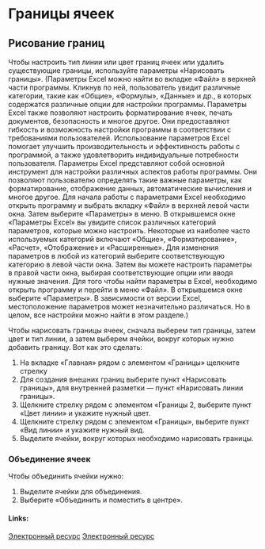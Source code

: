 # Границы ячеек

## Рисование границ

Чтобы настроить тип линии или цвет границ ячеек или удалить существующие
границы, используйте параметры «Нарисовать границы». (Параметры Excel 
можно найти во вкладке «Файл» в верхней части программы.
Кликнув по ней, пользователь увидит различные категории, такие как «Общие»,
«Формулы», «Данные» и др., в которых содержатся различные опции
для настройки программы.
Параметры Excel также позволяют настроить форматирование ячеек, печать
документов, безопасность и многое другое.
Они предоставляют гибкость и возможность настройки программы
в соответствии с требованиями пользователей.
Использование параметров Excel помогает улучшить производительность
и эффективность работы с программой, а также удовлетворить индивидуальные
потребности пользователя.
Параметры Excel представляют собой основной инструмент для настройки
различных аспектов работы программы.
Они позволяют пользователю определять такие важные параметры,
как форматирование, отображение данных, автоматические вычисления
и многое другое.
Для начала работы с параметрами Excel необходимо открыть программу
и выбрать вкладку «Файл» в верхней левой части окна.
Затем выберите «Параметры» в меню.
В открывшемся окне «Параметры Excel» вы увидите список различных
категорий параметров, которые можно настроить.
Некоторые из наиболее часто используемых категорий включают «Общие»,
«Форматирование», «Расчет», «Отображение» и «Расширенные».
Для изменения параметров в любой из категорий выберите соответствующую
категорию в левой части окна.
Затем вы можете настроить параметры в правой части окна, выбирая
соответствующие опции или вводя нужные значения.
Для того чтобы найти параметры в Excel, необходимо открыть программу
и перейти в меню «Файл».
В открывшемся окне выберите «Параметры».
В зависимости от версии Excel, местоположение параметров может
незначительно различаться.
Но в целом, все настройки можно найти в этом разделе.)

Чтобы нарисовать границы ячеек, сначала выберем тип границы, затем цвет
и тип линии, а затем выберем ячейки, вокруг которых нужно добавить границу.
Вот как это сделать:

  1. На вкладке «Главная» рядом с элементом «Границы» щелкните стрелку
  2. Для создания внешних границ выберите пункт «Нарисовать границы»,
  для внутренней разметки — пункт «Нарисовать линии границы».
  3. Щелкните стрелку рядом с элементом «Границы 2, выберите пункт
  «Цвет линии» и укажите нужный цвет.
  4. Щелкните стрелку рядом с элементом «Границы», выберите пункт
  «Вид линии» и укажите нужный вид.
  5. Выделите ячейки, вокруг которых необходимо нарисовать границы.
 

### Объединение ячеек

Чтобы объединить ячейки нужно:
  1. Выделите ячейки для объединения.
  2. Выберите «Объединить и поместить в центре».

#### Links:

[Электронный ресурс](https://support.microsoft.com/ru-ru/office/%D0%BF%D1%80%D0%B8%D0%BC%D0%B5%D0%BD%D0%B5%D0%BD%D0%B8%D0%B5-%D0%B8-%D1%83%D0%B4%D0%B0%D0%BB%D0%B5%D0%BD%D0%B8%D0%B5-%D0%B3%D1%80%D0%B0%D0%BD%D0%B8%D1%86-%D1%8F%D1%87%D0%B5%D0%B5%D0%BA-%D0%BD%D0%B0-%D0%BB%D0%B8%D1%81%D1%82%D0%B5-dc8a310b-92e3-46a7-9f17-2ab745810f4a)
[Электронный ресурс](https://support.microsoft.com/ru-ru/office/%D0%BE%D0%B1%D1%8A%D0%B5%D0%B4%D0%B8%D0%BD%D0%B5%D0%BD%D0%B8%D0%B5-%D0%B8-%D0%BE%D1%82%D0%BC%D0%B5%D0%BD%D0%B0-%D0%BE%D0%B1%D1%8A%D0%B5%D0%B4%D0%B8%D0%BD%D0%B5%D0%BD%D0%B8%D1%8F-%D1%8F%D1%87%D0%B5%D0%B5%D0%BA-excel-5cbd15d5-9375-4540-907f-c673a93fcedf)